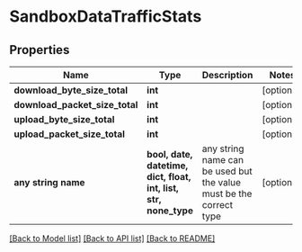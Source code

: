 # SandboxDataTrafficStats


## Properties
Name | Type | Description | Notes
------------ | ------------- | ------------- | -------------
**download_byte_size_total** | **int** |  | [optional] 
**download_packet_size_total** | **int** |  | [optional] 
**upload_byte_size_total** | **int** |  | [optional] 
**upload_packet_size_total** | **int** |  | [optional] 
**any string name** | **bool, date, datetime, dict, float, int, list, str, none_type** | any string name can be used but the value must be the correct type | [optional]

[[Back to Model list]](../README.md#documentation-for-models) [[Back to API list]](../README.md#documentation-for-api-endpoints) [[Back to README]](../README.md)


